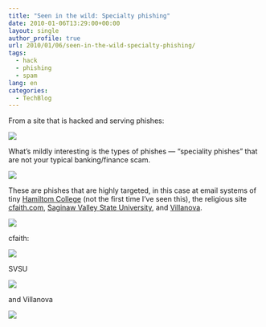 ```yaml
---
title: "Seen in the wild: Specialty phishing"
date: 2010-01-06T13:29:00+00:00
layout: single
author_profile: true
url: 2010/01/06/seen-in-the-wild-specialty-phishing/
tags:
  - hack
  - phishing
  - spam
lang: en
categories: 
  - TechBlog
---
```

From a site that is hacked and serving phishes:

[![](http://4.bp.blogspot.com/_vaUVXcmC3OI/S0SHPMutikI/AAAAAAAAAiY/gJSbJLO_uIE/s640/Hacked123844148.png)](http://4.bp.blogspot.com/_vaUVXcmC3OI/S0SHPMutikI/AAAAAAAAAiY/gJSbJLO_uIE/s1600-h/Hacked123844148.png)

What’s mildly interesting is the types of phishes — “speciality phishes” that are not your typical banking/finance scam.

[![](http://2.bp.blogspot.com/_vaUVXcmC3OI/S0SHWFgz3XI/AAAAAAAAAiw/ho7AeJp4Fgw/s640/hamiltonphish.png)](http://2.bp.blogspot.com/_vaUVXcmC3OI/S0SHWFgz3XI/AAAAAAAAAiw/ho7AeJp4Fgw/s1600-h/hamiltonphish.png)

These are phishes that are highly targeted, in this case at email systems of tiny [Hamiltom College](http://www.hamilton.edu/) (not the first time I’ve seen this), the religious site [cfaith.com](http://www.cfaith.com/), [Saginaw Valley State University](http://svsu.edu/), and [Villanova](http://villanova.edu/).

[![](http://2.bp.blogspot.com/_vaUVXcmC3OI/S0SHUriR-gI/AAAAAAAAAio/dzq3cmXjMpk/s640/hamilton123812388.png)](http://2.bp.blogspot.com/_vaUVXcmC3OI/S0SHUriR-gI/AAAAAAAAAio/dzq3cmXjMpk/s1600-h/hamilton123812388.png)

cfaith:

[![](http://3.bp.blogspot.com/_vaUVXcmC3OI/S0SHRdSTAHI/AAAAAAAAAig/ph3bkLzpFu4/s640/cfaith1231238.png)](http://3.bp.blogspot.com/_vaUVXcmC3OI/S0SHRdSTAHI/AAAAAAAAAig/ph3bkLzpFu4/s1600-h/cfaith1231238.png)

SVSU

[![](http://2.bp.blogspot.com/_vaUVXcmC3OI/S0SHXAgL5YI/AAAAAAAAAi4/830bo_XSHCU/s640/svsu1234882.png)](http://2.bp.blogspot.com/_vaUVXcmC3OI/S0SHXAgL5YI/AAAAAAAAAi4/830bo_XSHCU/s1600-h/svsu1234882.png)

and Villanova

[![](http://4.bp.blogspot.com/_vaUVXcmC3OI/S0SHYKVtjuI/AAAAAAAAAjA/eg1q8juXz2g/s640/vilanova123482348.png)](http://4.bp.blogspot.com/_vaUVXcmC3OI/S0SHYKVtjuI/AAAAAAAAAjA/eg1q8juXz2g/s1600-h/vilanova123482348.png)